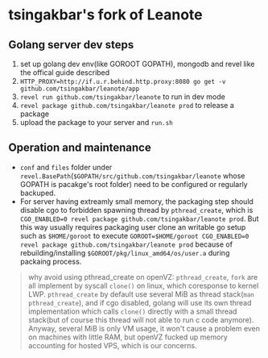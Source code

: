 # tsingakbar's fork of Leanote

## Golang server dev steps

1. set up golang dev env(like GOROOT GOPATH), mongodb and revel like the offical guide described
2. `HTTP_PROXY=http://if.u.r.behind.http.proxy:8080 go get -v github.com/tsingakbar/leanote/app`
3. `revel run github.com/tsingakbar/leanote` to run in dev mode
4. `revel package github.com/tsingakbar/leanote prod` to release a package
5. upload the package to your server and `run.sh`


## Operation and maintenance

* `conf` and `files` folder under `revel.BasePath`(`$GOPATH/src/github.com/tsingakbar/leanote` whose GOPATH is pacakge's root folder) need to be configured or regularly backuped.
* For server having extreamly small memory, the packaging step should disable cgo to forbidden spawning thread by `pthread_create`, which is `CGO_ENABLED=0 revel package github.com/tsingakbar/leanote prod`. But this way usually requires packaging user clone an writable go setup such as `$HOME/goroot` to execute `GOROOT=$HOME/goroot CGO_ENABLED=0 revel package github.com/tsingakbar/leanote prod` because of rebuilding/installing `$GOROOT/pkg/linux_amd64/os/user.a` during packaing process.

> why avoid using pthread_create on openVZ: 
`pthread_create`, `fork` are all implement by syscall `clone()` on linux, which coresponse to kernel LWP. `pthread_create` by default use several MiB as thread stack(`man pthread_create`), and if cgo disabled, golang will use its own thread implementation which calls `clone()` directly with a small thread stack(but of course this thread will not able to run c code anymore). Anyway, several MiB is only VM usage, it won't cause a problem even on machines with little RAM, but openVZ fucked up memory accounting for hosted VPS, which is our concerns.

